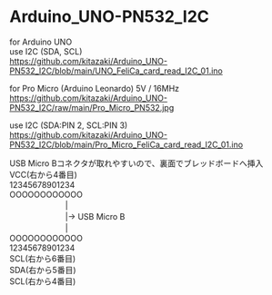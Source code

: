 # Arduino_UNO-PN532_I2C

for Arduino UNO  
use I2C (SDA, SCL)  
https://github.com/kitazaki/Arduino_UNO-PN532_I2C/blob/main/UNO_FeliCa_card_read_I2C_01.ino  


for Pro Micro (Arduino Leonardo) 5V / 16MHz  
https://github.com/kitazaki/Arduino_UNO-PN532_I2C/raw/main/Pro_Micro_PN532.jpg

use I2C (SDA:PIN 2, SCL:PIN 3)  
https://github.com/kitazaki/Arduino_UNO-PN532_I2C/blob/main/Pro_Micro_FeliCa_card_read_I2C_01.ino  

USB Micro Bコネクタが取れやすいので、裏面でブレッドボードへ挿入  
          VCC(右から4番目)  
12345678901234  
OOOOOOOOOOOO  
　　　　　　　|  
　　　　　　　|→ USB Micro B  
　　　　　　　|  
OOOOOOOOOOOO  
12345678901234  
      SCL(右から6番目)  
        SDA(右から5番目)  
          SCL(右から4番目)  

